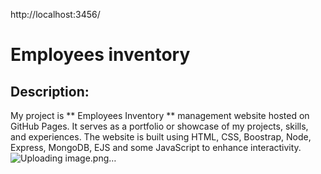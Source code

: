 http://localhost:3456/
# Employees inventory
## Description: 
 My project is ** Employees Inventory ** management website hosted on GitHub Pages. It serves as a portfolio or showcase of my projects, skills, and experiences. The website is built using HTML, CSS, Boostrap, Node, Express, MongoDB, EJS and some JavaScript to enhance interactivity.
![Uploading image.png…]()
